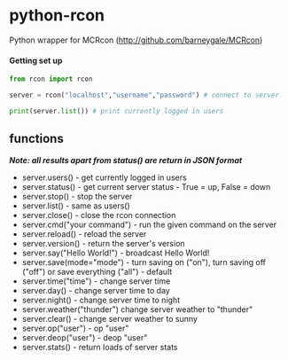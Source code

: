 python-rcon
===========

Python wrapper for MCRcon (http://github.com/barneygale/MCRcon)

#### Getting set up ####

```python
from rcon import rcon

server = rcon("localhost","username","password") # connect to server

print(server.list()) # print currently logged in users
```

functions
---------
***Note: all results apart from status() are return in JSON format***
* server.users() - get currently logged in users
* server.status() - get current server status - True = up, False = down
* server.stop() - stop the server
* server.list() - same as users()
* server.close() - close the rcon connection
* server.cmd("your command") - run the given command on the server
* server.reload() - reload the server
* server.version() - return the server's version
* server.say("Hello World!") - broadcast Hello World!
* server.save(mode="mode") - turn saving on ("on"), turn saving off ("off") or save everything ("all") - default
* server.time("time") - change server time
* server.day() - change server time to day
* server.night() - change server time to night
* server.weather("thunder") change server weather to "thunder"
* server.clear() - change server weather to sunny
* server.op("user") - op "user"
* server.deop("user") - deop "user"
* server.stats() - return loads of server stats

